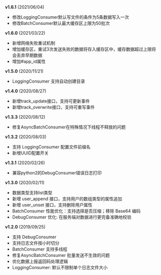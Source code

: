 **v1.6.1** (2021/06/04)
- 修改LoggingConsumer默认写文件的条件为5条数据写入一次
- 修改BatchConsumer默认最大缓存区上限为50批次

**v1.6.0** (2021/03/22)
- 新增网络失败重试机制
- 增加缓存区，重试3次发送失败的数据将存入缓存区中，缓存数据超过上限将会丢弃早期数据
- 增加#app_id属性

**v1.5.0** (2020/11/21)
- LoggingConsumer 支持自动创建目录

**v1.4.0** (2020/08/27)
- 新增track_update接口，支持可更新事件
- 新增track_overwrite接口，支持可重写事件

**v1.3.3** (2020/08/12)
- 修复AsyncBatchConsumer在特殊情况下线程不释放的问题

**v1.3.2** (2020/08/03)
- 支持 LoggingConsumer 配置文件前缀名
- 新增UUID配置开关

**v1.3.1** (2020/02/26)
- 兼容python2的DebugConsumer错误日志打印

**v1.3.0** (2020/02/11)
- 数据类型支持list类型
- 新增 user_append 接口，支持用户的数组类型的属性追加
- 新增 user_unset 接口，支持删除用户属性
- BatchConsumer 性能优化：支持选择是否压缩；移除 Base64 编码
- DebugConsumer 优化: 在服务端对数据进行更完备准确地校验

**v1.2.0** (2019/09/25)
- 支持 DebugConsumer
- 支持日志文件按小时切分
- BatchConsumer 支持多线程
- 修复AsyncBatchConsumer 批量发送不生效的问题
- 优化数据上报返回码处理逻辑
- LoggingConsumer: 默认不限制单个日志文件大小
